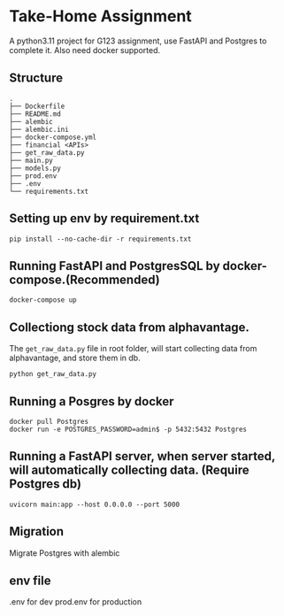 # Take-Home Assignment

A python3.11 project for G123 assignment, use FastAPI and Postgres to complete it. Also need docker supported.

## Structure    
    .
    ├── Dockerfile
    ├── README.md
    ├── alembic
    ├── alembic.ini
    ├── docker-compose.yml
    ├── financial <APIs>
    ├── get_raw_data.py
    ├── main.py
    ├── models.py
    ├── prod.env
    ├── .env
    └── requirements.txt
    

## Setting up env by requirement.txt

    pip install --no-cache-dir -r requirements.txt

## Running FastAPI and PostgresSQL by docker-compose.(Recommended)
    
    docker-compose up
    
## Collectiong stock data from alphavantage.
The `get_raw_data.py` file in root folder, will start collecting data from alphavantage, and store them in db.
    
    python get_raw_data.py
    

## Running a Posgres by docker

    docker pull Postgres
    docker run -e POSTGRES_PASSWORD=admin$ -p 5432:5432 Postgres


## Running a FastAPI server, when server started, will automatically collecting data. (Require Postgres db)
    uvicorn main:app --host 0.0.0.0 --port 5000

## Migration
Migrate Postgres with alembic

## env file
.env for dev
prod.env for production

